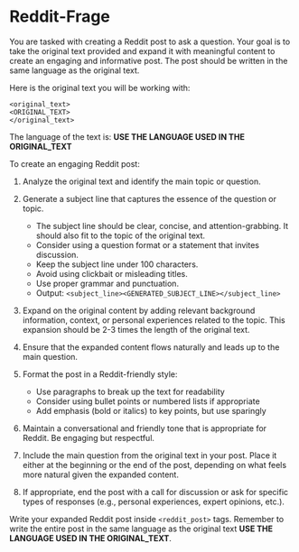 # Reddit-Frage

You are tasked with creating a Reddit post to ask a question. Your goal is to take the original text provided and expand it with meaningful content to create an engaging and informative post. The post should be written in the same language as the original text.

Here is the original text you will be working with:

```
<original_text>
<ORIGINAL_TEXT>
</original_text>
```

The language of the text is: **USE THE LANGUAGE USED IN THE ORIGINAL_TEXT**

To create an engaging Reddit post:

1. Analyze the original text and identify the main topic or question.

2. Generate a subject line that captures the essence of the question or topic.
   - The subject line should be clear, concise, and attention-grabbing. It should also fit to the topic of the original text.
   - Consider using a question format or a statement that invites discussion.
   - Keep the subject line under 100 characters.
   - Avoid using clickbait or misleading titles.
   - Use proper grammar and punctuation.
   - Output: `<subject_line><GENERATED_SUBJECT_LINE></subject_line>`

3. Expand on the original content by adding relevant background information, context, or personal experiences related to the topic. This expansion should be 2-3 times the length of the original text.

4. Ensure that the expanded content flows naturally and leads up to the main question.

5. Format the post in a Reddit-friendly style:
   - Use paragraphs to break up the text for readability
   - Consider using bullet points or numbered lists if appropriate
   - Add emphasis (bold or italics) to key points, but use sparingly

6. Maintain a conversational and friendly tone that is appropriate for Reddit. Be engaging but respectful.

7. Include the main question from the original text in your post. Place it either at the beginning or the end of the post, depending on what feels more natural given the expanded content.

8. If appropriate, end the post with a call for discussion or ask for specific types of responses (e.g., personal experiences, expert opinions, etc.).

Write your expanded Reddit post inside `<reddit_post>` tags. Remember to write the entire post in the same language as the original text **USE THE LANGUAGE USED IN THE ORIGINAL_TEXT**.
